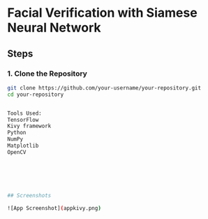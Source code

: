 # Facial Verification with Siamese Neural Network

## Steps

### 1. Clone the Repository

```bash
git clone https://github.com/your-username/your-repository.git
cd your-repository


Tools Used:
TensorFlow
Kivy framework
Python
NumPy
Matplotlib
OpenCV






## Screenshots

![App Screenshot](appkivy.png)
